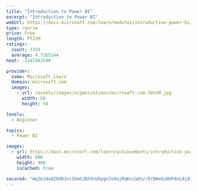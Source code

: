 ```yaml
---
title: "Introduction to Power BI"
excerpt: "Introduction to Power BI"
webUrl: https://docs.microsoft.com/learn/modules/introduction-power-bi/
type: course
price: Free
length: PT21M
ratings:
  count: 3324
  average: 4.7265344
heat: -2147483598

provider:
  name: Microsoft Learn
  domain: microsoft.com
  images:
    - url: /assets/images/organizations/microsoft.com-50x50.jpg
      width: 50
      height: 50

levels:
  - Beginner

topics:
  - Power BI

images:
  - url: https://docs.microsoft.com/learn/achievements/introduction-power-bi-social.png
    width: 800
    height: 400
    isCached: true

secured: "WqZeJ4xAZ9OR3ccIbmhJBFOnU6pgu7oXajRqKnJaDn//DrDHx6zNVP4oL8j835/maapd037nRmZ+WEMhjeL/L4RiH2et5qKiIkjHGL2Nm+P9wv+SKO/gBFSlaq01CPHPsZIB8bhpBE//pOWK+EUCVFvxUqFBbzEwTamzeYrb6SWIo90bnz8+Van264vKume3xM/TY8pqBM3tEQReb+0JyT5iL1DcTszcjBobOg/f+KTkdadhXS36sOJTyIo2X/3xJxsJ17pxljrMGcWlKS1+Ei02TbFaXh5QPPm5ZmRidF1Bp2KK6SQSyyc5UT8vB1cfpPebvgxvxssa5gsOKIajX4d0B5CKxB+Fy24Mj7Luz2wvZi9Ev2fFRfW/zxq6mVSu8r5V3RvHvqoGLQYEJt9ldCVP68/e/aN6Wzqo481bVSk=;ETtra+Ahoxb+t1mQVG2lpA=="
---
```


